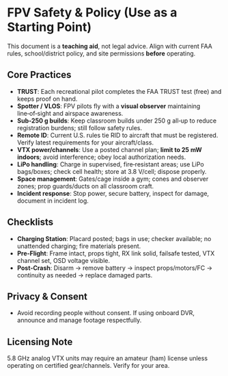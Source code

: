 # FPV Safety & Policy (Use as a Starting Point)

This document is a **teaching aid**, not legal advice. Align with current FAA rules, school/district policy, and site permissions **before** operating.

## Core Practices
- **TRUST**: Each recreational pilot completes the FAA TRUST test (free) and keeps proof on hand.
- **Spotter / VLOS**: FPV pilots fly with a **visual observer** maintaining line‑of‑sight and airspace awareness.
- **Sub‑250 g builds**: Keep classroom builds under 250 g all‑up to reduce registration burdens; still follow safety rules.
- **Remote ID**: Current U.S. rules tie RID to aircraft that must be registered. Verify latest requirements for your aircraft/class.
- **VTX power/channels**: Use a posted channel plan; **limit to 25 mW indoors**; avoid interference; obey local authorization needs.
- **LiPo handling**: Charge in supervised, fire‑resistant areas; use LiPo bags/boxes; check cell health; store at 3.8 V/cell; dispose properly.
- **Space management**: Gates/cage inside a gym; cones and observer zones; prop guards/ducts on all classroom craft.
- **Incident response**: Stop power, secure battery, inspect for damage, document in incident log.

## Checklists
- **Charging Station**: Placard posted; bags in use; checker available; no unattended charging; fire materials present.
- **Pre‑Flight**: Frame intact, props tight, RX link solid, failsafe tested, VTX channel set, OSD voltage visible.
- **Post‑Crash**: Disarm → remove battery → inspect props/motors/FC → continuity as needed → replace damaged parts.

## Privacy & Consent
- Avoid recording people without consent. If using onboard DVR, announce and manage footage respectfully.

## Licensing Note
5.8 GHz analog VTX units may require an amateur (ham) license unless operating on certified gear/channels. Verify for your area.
